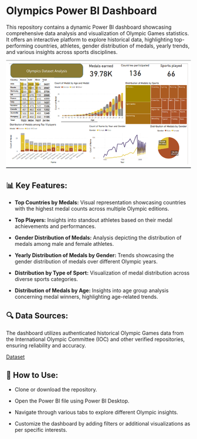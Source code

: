 # Olympics Power BI Dashboard

This repository contains a dynamic Power BI dashboard showcasing comprehensive data analysis and visualization of Olympic Games statistics. It offers an interactive platform to explore historical data, highlighting top-performing countries, athletes, gender distribution of medals, yearly trends, and various insights across sports disciplines.

![Final_report](Olympics_proj_final_Dashboard_report.png)

## 📊 Key Features:

- **Top Countries by Medals:**  Visual representation showcasing countries with the highest medal counts across multiple Olympic editions.

- **Top Players:**  Insights into standout athletes based on their medal achievements and performances.

- **Gender Distribution of Medals:** Analysis depicting the distribution of medals among male and female athletes.

- **Yearly Distribution of Medals by Gender:** Trends showcasing the gender distribution of medals over different Olympic years.

- **Distribution by Type of Sport:** Visualization of medal distribution across diverse sports categories.

- **Distribution of Medals by Age:** Insights into age group analysis concerning medal winners, highlighting age-related trends.

## 🔍 Data Sources:

The dashboard utilizes authenticated historical Olympic Games data from the International Olympic Committee (IOC) and other verified repositories, ensuring reliability and accuracy.

[Dataset](Olympics_Dataset.xlsx)


## 🚀 How to Use:

- Clone or download the repository.
  
- Open the Power BI file using Power BI Desktop.

- Navigate through various tabs to explore different Olympic insights.

- Customize the dashboard by adding filters or additional visualizations as per specific interests.
